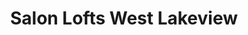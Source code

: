 ---
title: "Salon Lofts West Lakeview"
url: /chicago/salon-lofts-west-lakeview/
shop: hairdresser
---